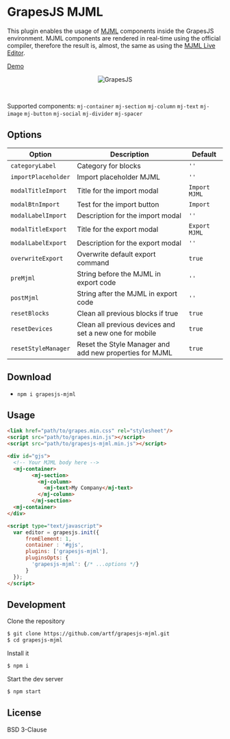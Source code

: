 # GrapesJS MJML

This plugin enables the usage of [MJML](https://mjml.io/) components inside the GrapesJS environment. MJML components are rendered in real-time using the official compiler, therefore the result is, almost, the same as using the [MJML Live Editor](https://mjml.io/try-it-live).


[Demo](http://grapesjs.com/demo-mjml.html)
<p align="center"><img src="http://grapesjs.com/img/grapesjs-mjml-demo.jpg" alt="GrapesJS" align="center"/></p>
<br/>

Supported components:
`mj-container`
`mj-section`
`mj-column`
`mj-text`
`mj-image`
`mj-button`
`mj-social`
`mj-divider`
`mj-spacer`


## Options

|Option|Description|Default|
|-|-|-
|`categoryLabel`|Category for blocks|`''`|
|`importPlaceholder`|Import placeholder MJML|`''`|
|`modalTitleImport`|Title for the import modal|`Import MJML`|
|`modalBtnImport`|Test for the import button|`Import`|
|`modalLabelImport`|Description for the import modal|`''`|
|`modalTitleExport`|Title for the export modal|`Export MJML`|
|`modalLabelExport`|Description for the export modal|`''`|
|`overwriteExport`|Overwrite default export command|`true`|
|`preMjml`|String before the MJML in export code|`''`|
|`postMjml`|String after the MJML in export code|`''`|
|`resetBlocks`|Clean all previous blocks if true|`true`|
|`resetDevices`|Clean all previous devices and set a new one for mobile|`true`|,
|`resetStyleManager`|Reset the Style Manager and add new properties for MJML|`true`|,


## Download

* `npm i grapesjs-mjml`



## Usage

```html
<link href="path/to/grapes.min.css" rel="stylesheet"/>
<script src="path/to/grapes.min.js"></script>
<script src="path/to/grapesjs-mjml.min.js"></script>

<div id="gjs">
  <!-- Your MJML body here -->
  <mj-container>
        <mj-section>
          <mj-column>
            <mj-text>My Company</mj-text>
          </mj-column>
        </mj-section>
  <mj-container>
</div>

<script type="text/javascript">
  var editor = grapesjs.init({
      fromElement: 1,
      container : '#gjs',
      plugins: ['grapesjs-mjml'],
      pluginsOpts: {
        'grapesjs-mjml': {/* ...options */}
      }
  });
</script>
```



## Development

Clone the repository

```sh
$ git clone https://github.com/artf/grapesjs-mjml.git
$ cd grapesjs-mjml
```

Install it

```sh
$ npm i
```

Start the dev server

```sh
$ npm start
```


## License

BSD 3-Clause

